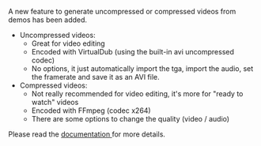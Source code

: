 A new feature to generate uncompressed or compressed videos from demos has been added.

- Uncompressed videos:
  - Great for video editing
  - Encoded with VirtualDub (using the built-in avi uncompressed codec)
  - No options, it just automatically import the tga, import the audio, set the framerate and save it as an AVI file.
- Compressed videos:
  - Not really recommended for video editing, it's more for "ready to watch" videos
  - Encoded with FFmpeg (codec x264)
  - There are some options to change the quality (video / audio)

<span class="has-text-warning">
  Please read the
  <a href="https://csgo-demos-manager.com/docs/movie" target="_blank" rel="noopener noreferrer">
    documentation
  </a>
  for more details.
</span>
